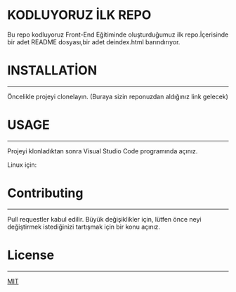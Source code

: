 # KODLUYORUZ İLK REPO

Bu repo kodluyoruz Front-End Eğitiminde oluşturduğumuz ilk repo.İçerisinde bir adet README dosyası,bir adet deindex.html barındırıyor.


# INSTALLATİON
--------------------------------------------------

Öncelikle projeyi clonelayın. (Buraya sizin reponuzdan aldığınız link gelecek)


# USAGE
--------------------------------------------------

Projeyi klonladıktan sonra Visual Studio Code programında açınız.

Linux için:


# Contributing
--------------------------------------------------

Pull requestler kabul edilir. Büyük değişiklikler için, lütfen önce neyi değiştirmek istediğinizi tartışmak için bir konu açınız.

# License
--------------------------------------------------

[MIT](https://choosealicense.com/licenses/mit/)
